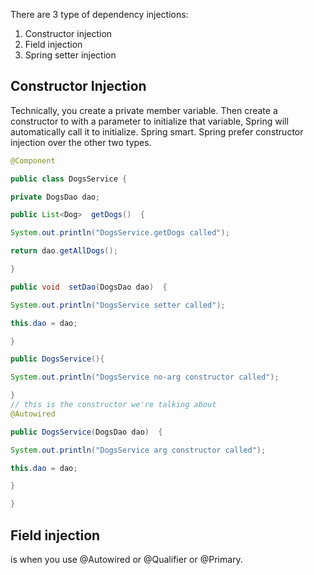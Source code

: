There are 3 type of dependency injections:
1. Constructor injection
2. Field injection
3. Spring setter injection
## Constructor Injection
Technically, you create a private member variable. Then create a constructor to with a parameter to initialize that variable, Spring will automatically call it to initialize. Spring smart. Spring prefer constructor injection over the other two types.
```java
@Component

public class DogsService {

private DogsDao dao;

public List<Dog>  getDogs()  {

System.out.println("DogsService.getDogs called");

return dao.getAllDogs();

}

public void  setDao(DogsDao dao)  {

System.out.println("DogsService setter called");

this.dao = dao;

}

public DogsService(){

System.out.println("DogsService no-arg constructor called");

}
// this is the constructor we're talking about
@Autowired

public DogsService(DogsDao dao)  {

System.out.println("DogsService arg constructor called");

this.dao = dao;

}

}
```

## Field injection
is when you use @Autowired or @Qualifier or @Primary.
